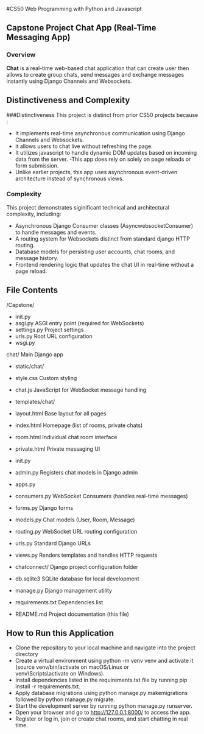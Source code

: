 #CS50 Web Programming with Python and Javascript
## Capstone Project Chat App (Real-Time Messaging App)

### Overview
**Chat** is a real-time web-based chat application that can create user then allows to create group chats, send messages and exchange messages instantly using Django Channels and Websockets.

## Distinctiveness and Complexity

###Distinctiveness
This project is distinct from prior CS50 projects because :
- It implements real-time asynchronous communication using Django Channels and Websockets.
- it allows users to chat live without refreshing the page.
- It utilizes javascript to handle dynamic DOM updates based on incoming data  from the server.
-This app does rely on solely on page reloads or form submission.
- Unlike earlier projects, this app uses asynchronous event-driven architecture instead of synchronous views.

### Complexity 
 This project demonstrates siginificant technical and architectural complexity, including:
- Asynchronous Django Consumer classes (AsyncwebsocketConsumer) to handle messages and events.
- A routing system for Websockets distinct from standard django HTTP routing.
- Database models for persisting user accounts, chat rooms, and message history.
- Frontend rendering logic that updates the chat UI in real-time without a page reload.


## File Contents

/Capstone/
- init.py
- asgi.py ASGI entry point (required for WebSockets)
- settings.py Project settings
- urls.py Root URL configuration
- wsgi.py

 chat/ Main Django app
- static/chat/
- style.css Custom styling
- chat.js JavaScript for WebSocket message handling
- templates/chat/
- layout.html Base layout for all pages
- index.html Homepage (list of rooms, private chats)
- room.html Individual chat room interface
- private.html Private messaging UI

- init.py
- admin.py Registers chat models in Django admin
- apps.py
- consumers.py WebSocket Consumers (handles real-time messages)
- forms.py Django forms 
- models.py Chat models (User, Room, Message)
- routing.py WebSocket URL routing configuration
- urls.py Standard Django URLs
- views.py Renders templates and handles HTTP requests
- chatconnect/ Django project configuration folder

- db.sqlite3 SQLite database for local development
- manage.py Django management utility
- requirements.txt Dependencies list
- README.md Project documentation (this file)


## How to Run this Application
- Clone the repository to your local machine and navigate into the project directory
- Create a virtual environment using python -m venv venv and activate it (source venv/bin/activate on macOS/Linux or             
venv\Scripts\activate on Windows).
- Install dependencies listed in the requirements.txt file by running pip install -r requirements.txt.
- Apply database migrations using python manage.py makemigrations followed by python manage.py migrate.
- Start the development server by running python manage.py runserver.
- Open your browser and go to http://127.0.0.1:8000/ to access the app.
- Register or log in, join or create chat rooms, and start chatting in real time.
